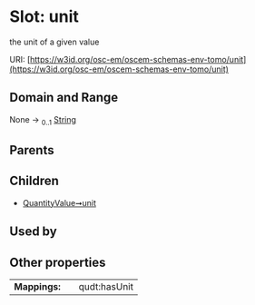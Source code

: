 
# Slot: unit

the unit of a given value

URI: [https://w3id.org/osc-em/oscem-schemas-env-tomo/unit](https://w3id.org/osc-em/oscem-schemas-env-tomo/unit)


## Domain and Range

None &#8594;  <sub>0..1</sub> [String](types/String.md)

## Parents


## Children

 *  [QuantityValue➞unit](QuantityValue_unit.md)

## Used by


## Other properties

|  |  |  |
| --- | --- | --- |
| **Mappings:** | | qudt:hasUnit |
